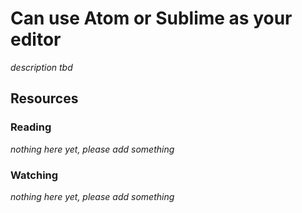 # Can use Atom or Sublime as your editor
_description tbd_
## Resources
### Reading
_nothing here yet, please add something_
### Watching
_nothing here yet, please add something_
